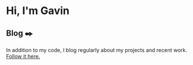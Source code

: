# Hi, I'm Gavin

## Blog ✒️
In addition to my code, I blog regularly about my projects and recent work. [Follow it here.](https://www.gavinrozzi.com/#posts)

